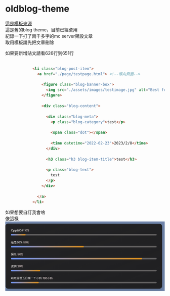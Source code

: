 # oldblog-theme  
[這是模板來源](https://github.com/codewithsadee/vcard-personal-portfolio)  
這是舊的blog theme，目前已經棄用  
紀錄一下打了兩千多字的mc server架設文章  
取用模板請先把文章刪除  

如果要新增貼文請看626行到651行
```html

            <li class="blog-post-item">
              <a href="./page/testpage.html"> <!--導向頁面-->

                <figure class="blog-banner-box">
                  <img src="./assets/images/testimage.jpg" alt="Best fonts every designer" loading="lazy">
                </figure>

                <div class="blog-content">

                  <div class="blog-meta">
                    <p class="blog-category">test</p>

                    <span class="dot"></span>

                    <time datetime="2022-02-23">2023/2/8</time>
                  </div>

                  <h3 class="h3 blog-item-title">test</h3>

                  <p class="blog-text">
                    test
                  </p>
                </div>

              </a>
            </li>

```

如果想要自訂我會啥  
像這樣  
![](https://github.com/jiaqian1130/oldblog-theme/blob/main/assets/images/%E6%88%91%E6%9C%83%E5%95%A5.png)


